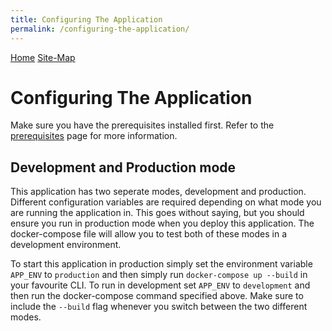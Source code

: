 ```yaml
---
title: Configuring The Application
permalink: /configuring-the-application/
---
```


[Home](/) [Site-Map](/site-map)

# Configuring The Application

Make sure you have the prerequisites installed first. Refer to the [prerequisites](/prerequisites) page for more information.

##  Development and Production mode

This application has two seperate modes, development and production. Different configuration variables are required depending on what mode you are running the application in. This goes without saying, but you should ensure you run in production mode when you deploy this application. The docker-compose file will allow you to test both of these modes in a development environment.

To start this application in production simply set the environment variable ```APP_ENV``` to ```production``` and then simply run ```docker-compose up --build``` in your favourite CLI. To run in development set ```APP_ENV``` to ```development``` and then run the docker-compose command specified above. Make sure to include the ```--build``` flag whenever you switch between the two different modes. 





